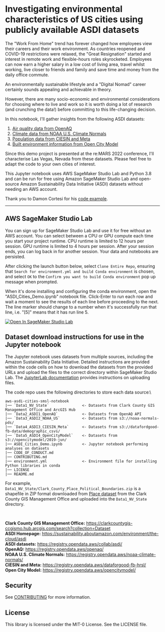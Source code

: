 # Investigating environmental characteristics of US cities using publicly available ASDI datasets
The "Work From Home" trend has forever changed how employees view their careers and their work environment. As countries reopened and COVID-19 restrictions were relaxed, the "Great Resignation" started and interest in remote work and flexible-hours roles skyrocketed. Employees can now earn a higher salary in a low cost of living area, travel whilst working, live closer to friends and family and save time and money from the daily office commute.

An environmentally sustainable lifestyle and a "Digital Nomad" career certainly sounds appealing and achievable in theory. 

However, there are many socio-economic and environmental considerations for choosing where to live and work so it is worth doing a lot of research (and crunching the data!) before committing to this life-changing decision.

In this notebook, I'll gather insights from the following ASDI datasets: 
1. [Air quality data from OpenAQ](https://registry.opendata.aws/openaq/) 
2. [Climate data from NOAA U.S. Climate Normals](https://registry.opendata.aws/noaa-climate-normals/) 
3. [Population data from CIESIN and Meta](https://registry.opendata.aws/dataforgood-fb-hrsl/) 
4. [Built environment information from Open City Model](https://registry.opendata.aws/opencitymodel/) 

Since this demo project is presented at the re:MARS 2022 conference, I'll characterise Las Vegas, Nevada from these datasets. Please feel free to adapt the code to your own cities of interest.

This Jupyter notebook uses AWS SageMaker Studio Lab and Python 3.8 and can be run for free using Amazon SageMaker Studio Lab and open-source Amazon Sustainability Data Initiative (ASDI) datasets without needing an AWS account.

Thank you to Damon Cortesi for his [code example](https://dacort.dev/posts/emr-eks-custom-images-with-openaq/#mapping-coordinates-to-counties).

<hr>

## AWS SageMaker Studio Lab
You can sign up for SageMaker Studio Lab and use it for free without an AWS account. You can select between a CPU or GPU compute each time you start your project runtime. CPU runtime is limited to 12 hours per session. GPU runtime is limited to 4 hours per session. After your session ends, you can log back in for another session. Your data and notebooks are persisted. 

After clicking the launch button below, select `Clone Entire Repo`, ensuring that `Search for environment.yml and build Conda environment` is chosen, and select `OK` to the `Confirm you want to build Conda environment` pop up message when prompted.

When it's done installing and configuring the conda environment, open the "ASDI_Cities_Demo.ipynb" notebook file.  Click-Enter to run each row and wait a moment to see the results of each line before proceeding to the next. The line marker should change to a number when it's successfully run that line, i.e. "[5]" means that it has run line 5.

<a href="https://studiolab.sagemaker.aws/import/github/https://github.com/aws-samples/aws-asdi-cities-smsl-notebook/blob/main/ASDI_Cities_Demo.ipynb" rel="nofollow"><img src="https://camo.githubusercontent.com/8c5378ff3bf6f71a57442940234293bd63c7ed2418d64f74f2bda3dc6f2904ed/68747470733a2f2f73747564696f6c61622e736167656d616b65722e6177732f73747564696f6c61622e737667" alt="Open In SageMaker Studio Lab" data-canonical-src="https://studiolab.sagemaker.aws/studiolab.svg" style="max-width: 100%;"></a></p>


## Dataset download instructions for use in the Jupyter notebook
The Jupyter notebook uses datasets from multiple sources, including the Amazon Sustainability Data Initiative. Detailed instructions are provided within the code cells on how to download the datasets from the provided URLs and upload the files to the correct directory within SageMaker Studio Lab. The [JupyterLab documentation](https://jupyterlab.readthedocs.io/en/stable/user/files.html#uploading-and-downloading) provides instructions on uploading files.

The code repo uses the following directories to store each data source:\
```
aws-asdi-cities-smsl-notebook
|── `Data1_NV_State`               <- Datasets from Clark County GIS Management Office and ArcGIS Hub
|── `Data2_ASDI1_OpenAQ`           <- Datasets from OpenAQ API 
|── `Data3_ASDI2_NOAA_US`          <- Datasets from s3://noaa-normals-pds/
|── `Data4_ASDI3_CIESIN_Meta`      <- Datasets from s3://datafordgood-fb-data/demographic_csvs/
|── `Data5_ASDI4_OpenCityModel`    <- Datasets from s3://opencitymodel/2019-jun/
|── ASDI_Cities_Demo.ipynb         <- Jupyter notebook performing analyses on datasets
|── CODE_OF_CONDUCT.md
|── CONTRIBUTING.md
|── environment.yml                <- Environment file for installing Python libraries in conda
|── LICENSE
|── README.md
```

For example, `Data1_NV_State/Clark_County_Place_Political_Boundaries.zip` is a shapefile in ZIP format downloaded from [Place dataset](https://clarkcountygis-ccgismo.hub.arcgis.com/datasets/ccgismo::place/explore?location=35.922613%2C-114.964700%2C9.85) from the Clark County GIS Management Office and uploaded into the `Data1_NV_State` directory. 

<br>

**Clark County GIS Management Office:** https://clarkcountygis-ccgismo.hub.arcgis.com/search?collection=Dataset \
**ASDI Homepage:** https://sustainability.aboutamazon.com/environment/the-cloud/asdi \
**ASDI datasets:** https://registry.opendata.aws/collab/asdi/ \
**OpenAQ:** https://registry.opendata.aws/openaq/ \
**NOAA U.S. Climate Normals:** https://registry.opendata.aws/noaa-climate-normals/ \
**CIESIN and Meta:** https://registry.opendata.aws/dataforgood-fb-hrsl/ \
**Open City Model:** https://registry.opendata.aws/opencitymodel/ 


## Security

See [CONTRIBUTING](CONTRIBUTING.md#security-issue-notifications) for more information.

## License

This library is licensed under the MIT-0 License. See the LICENSE file.
